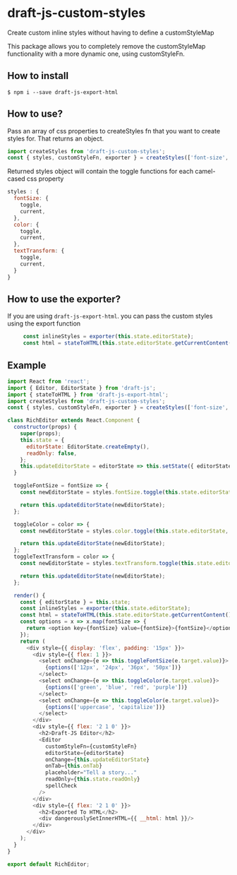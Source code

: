 # draft-js-custom-styles
Create custom inline styles without having to define a customStyleMap

This package allows you to completely remove the customStyleMap functionality with a more dynamic one, using customStyleFn.

## How to install
 
 ```
 $ npm i --save draft-js-export-html
 ```
 
 ## How to use?
 
 Pass an array of css properties to createStyles fn that you want to create styles for.
 That returns an object.
 
 ```javascript
 import createStyles from 'draft-js-custom-styles';
 const { styles, customStyleFn, exporter } = createStyles(['font-size', 'color', 'text-transform']);
 ```
 
 Returned styles object will contain the toggle functions for each camel-cased css property
 
 ```javascript
 styles : { 
   fontSize: {
     toggle,
     current,
   },
   color: {
     toggle,
     current,
   },
   textTransform: {
     toggle,
     current,
   }
 }
```
 
 ## How to use the exporter?
 
 If you are using `draft-js-export-html`. you can pass the custom styles using the export function 

```javascript
     const inlineStyles = exporter(this.state.editorState);
     const html = stateToHTML(this.state.editorState.getCurrentContent(), { inlineStyles });
 ```

## Example

```javascript
import React from 'react';
import { Editor, EditorState } from 'draft-js';
import { stateToHTML } from 'draft-js-export-html';
import createStyles from 'draft-js-custom-styles';
const { styles, customStyleFn, exporter } = createStyles(['font-size', 'color', 'text-transform']);

class RichEditor extends React.Component {
  constructor(props) {
    super(props);
    this.state = {
      editorState: EditorState.createEmpty(),
      readOnly: false,
    };
    this.updateEditorState = editorState => this.setState({ editorState });
  }

  toggleFontSize = fontSize => {
    const newEditorState = styles.fontSize.toggle(this.state.editorState, fontSize);

    return this.updateEditorState(newEditorState);
  };

  toggleColor = color => {
    const newEditorState = styles.color.toggle(this.state.editorState, color);

    return this.updateEditorState(newEditorState);
  };
  toggleTextTransform = color => {
    const newEditorState = styles.textTransform.toggle(this.state.editorState, color);

    return this.updateEditorState(newEditorState);
  };

  render() {
    const { editorState } = this.state;
    const inlineStyles = exporter(this.state.editorState);
    const html = stateToHTML(this.state.editorState.getCurrentContent(), { inlineStyles });
    const options = x => x.map(fontSize => {
      return <option key={fontSize} value={fontSize}>{fontSize}</option>;
    });
    return (
      <div style={{ display: 'flex', padding: '15px' }}>
        <div style={{ flex: 1 }}>
          <select onChange={e => this.toggleFontSize(e.target.value)}>
            {options(['12px', '24px', '36px', '50px'])}
          </select>
          <select onChange={e => this.toggleColor(e.target.value)}>
            {options(['green', 'blue', 'red', 'purple'])}
          </select>
          <select onChange={e => this.toggleColor(e.target.value)}>
            {options(['uppercase', 'capitalize'])}
          </select>
        </div>
        <div style={{ flex: '2 1 0' }}>
          <h2>Draft-JS Editor</h2>
          <Editor
            customStyleFn={customStyleFn}
            editorState={editorState}
            onChange={this.updateEditorState}
            onTab={this.onTab}
            placeholder="Tell a story..."
            readOnly={this.state.readOnly}
            spellCheck
          />
        </div>
        <div style={{ flex: '2 1 0' }}>
          <h2>Exported To HTML</h2>
          <div dangerouslySetInnerHTML={{ __html: html }}/>
        </div>
      </div>
    );
  }
}

export default RichEditor;

```
